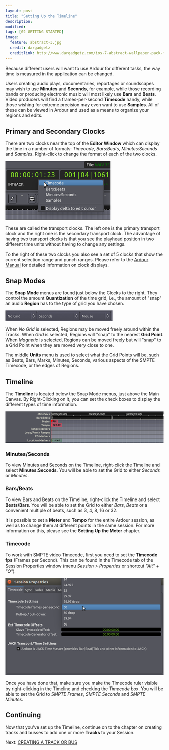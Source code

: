 ```yaml
---
layout: post
title: "Setting Up the Timeline"
description:
modified: 
tags: [02 GETTING STARTED]
image:
  feature: abstract-3.jpg
  credit: dargadgetz
  creditlink: http://www.dargadgetz.com/ios-7-abstract-wallpaper-pack-for-iphone-5-and-ipod-touch-retina/
---
```


Because different users will want to use Ardour for different tasks, the
way time is measured in the application can be changed.

Users creating audio plays, documentaries, reportages or soundscapes may wish to use
**Minutes** and **Seconds**, for example, while those recording bands or
producing electronic music will most likely use **Bars** and **Beats**.
Video producers will find a frames-per-second **Timecode** handy, while
those wishing for extreme precision may even want to use **Samples**.
All of these can be viewed in Ardour and used as a means to organize
your regions and edits.

Primary and Secondary Clocks
----------------------------

There are two clocks near the top of the **Editor Window** which can
display the time in a number of formats: *Timecode*, *Bars:Beats*,
*Minutes:Seconds* and *Samples*. Right-click to change the format of
each of the two clocks.

![Clock Units](../images/Ardour3_Clock_Units.png)

These are called the transport clocks. The left one is the primary
transport clock and the right one is the secondary transport clock. The
advantage of having two transport clocks is that you see the playhead
position in two different time units without having to change any
settings.

To the right of these two clocks you also see a set of 5 clocks that
show the current selection range and punch ranges. Please refer to the
[Ardour Manual](http://manual.ardour.org/ardours-interface/using-ardour-clock-displays/)
for detailed information on clock displays. 

Snap Modes
----------

The **Snap Mode** menus are found just below the Clocks to the right.
They control the amount **Quantization** of the time grid, i.e., the
amount of "snap" an audio **Region** has to the type of grid you have
chosen.

![Snap](../images/Ardour3_Snap_Options.png)

When *No Grid* is selected, Regions may be moved freely around within
the Tracks. When *Grid* is selected, Regions will "snap" to the nearest
**Grid Point**. When *Magnetic* is selected, Regions can be moved freely
but will "snap" to a Grid Point when they are moved very close to one.

The middle **Units** menu is used to select what the Grid Points will
be, such as Beats, Bars, Marks, Minutes, Seconds, various aspects of the
SMPTE Timecode, or the edges of Regions. 

Timeline
--------

The **Timeline** is located below the Snap Mode menus, just above the
Main Canvas. By Right-Clicking on it, you can set the check boxes to
display the different types of time information.

![Timeline](../images/Ardour3_Overview_Rulers.png)

### Minutes/Seconds

To view Minutes and Seconds on the Timeline, right-click the Timeline
and select **Minutes:Seconds**. You will be able to set the Grid to
either *Seconds* or *Minutes*.

### Bars/Beats

To view Bars and Beats on the Timeline, right-click the Timeline and
select **Beats/Bars**. You will be able to set the Grid to either
*Bars*, *Beats* or a convenient multiple of beats, such as 3, 4, 8, 16
or 32.

It is possible to set a **Meter** and **Tempo** for the entire Ardour
session, as well as to change them at different points in the same
session. For more information on this, please see the **Setting Up the
Meter** chapter. 

### Timecode

To work with SMPTE video Timecode, first you need to set the **Timecode
fps** (Frames per Second). This can be found in the Timecode tab of the
Session Properties window (menu *Session > Properties* or shortcut
*"Alt"* + *"O"*)*.*

![Timecode](../images/Ardour3_Timecode.png) 

Once you have done that, make sure you make the Timecode ruler visible
by right-clicking in the Timeline and checking the *Timecode* box. You
will be able to set the Grid to *SMPTE Frames*, *SMPTE Seconds* and
*SMPTE Minutes*.

Continuing
----------

Now that you've set up the Timeline, continue on to the chapter on
creating tracks and busses to add one or more **Tracks** to your Session. 

Next: [CREATING A TRACK OR BUS](/creating-a-track-or-bus)
